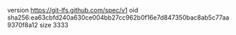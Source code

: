 version https://git-lfs.github.com/spec/v1
oid sha256:ea63cbfd240a630ce004bb27cc962b0f16e7d847350bac8ab5c77aa9370f8a12
size 3333
